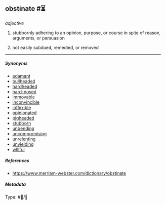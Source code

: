## obstinate  #⏳

*adjective*

1. stubbornly adhering to an opinion, purpose, or course in spite of reason, arguments, or persuasion

1. not easily subdued, remedied, or removed

---

##### Synonyms

* [adamant](adamant.md)
* [bullheaded](bullheaded.md)
* [hardheaded](hardheaded.md)
* [hard-nosed](hard-nosed.md)
* [immovable](immovable.md)
* [inconvincible](inconvincible.md)
* [inflexible](inflexible.md)
* [opinionated](opinionated.md)
* [pigheaded](pigheaded.md)
* [stubborn](stubborn.md)
* [unbending](unbending.md)
* [uncompromising](uncompromising.md)
* [unrelenting](unrelenting.md)
* [unyielding](unyielding.md)
* [wIllful](willful.md)

##### References

* https://www.merriam-webster.com/dictionary/obstinate

##### Metadata

Type: #💬/💬 
